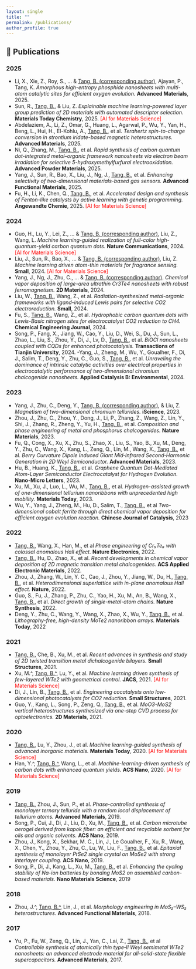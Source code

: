 ```yaml
---
layout: single
title: ""
permalink: /publications/
author_profile: true
---
```


## 📝 Publications

### **2025**
- Li, X., Xie, Z., Roy, S., … & <u>Tang, B. (corresponding author)</u>, Ajayan, P., Tang, K. *Amorphous high-entropy phosphide nanosheets with multi-atom catalytic sites for efficient oxygen evolution.* **Advanced Materials**, 2025.
- Sun, R., <u>Tang, B.</u>, & Liu, Z. *Explainable machine learning-powered layer group prediction of 2D materials with automated descriptor selection.* **Materials Today Chemistry**, 2025. <span style="color:red">[AI for Materials Science]</span>
- Abdelaziem, A., Li, Z., Omar, G., Huang, L., Agarwal, P., Wu, Y., Yan, H., Beng, L., Hui, H., El-Kohlu, A., <u>Tang, B.</u>, et al.  *Terahertz spin-to-charge conversion in strontium iridate-based magnetic heterostructures.* **Advanced Materials**, 2025.
- Ni, Q., Zhang, M., <u>Tang, B.</u>, et al. *Rapid synthesis of carbon quantum dot-integrated metal–organic framework nanosheets via electron beam irradiation for selective 5-hydroxymethylfurfural electrooxidation.* **Advanced Powder Materials**, 2025.
- Yang, J., Sun, R., Bao, X., Liu, J., Ng, J., <u>Tang, B.</u>, et al. *Enhancing selectivity of two-dimensional materials-based gas sensors.* **Advanced Functional Materials**, 2025.
- Fu, H., Li, K., Chen, Q., <u>Tang, B.</u>, et al. *Accelerated design and synthesis of Fenton-like catalysts by active learning with genetic programming.* **Angewandte Chemie**, 2025. <span style="color:red">[AI for Materials Science]</span>

### **2024**
- Guo, H., Lu, Y., Lei, Z., … & <u>Tang, B. (corresponding author)</u>, Liu, Z., Wang, L. *Machine learning-guided realization of full-color high-quantum-yield carbon quantum dots.* **Nature Communications**, 2024. <span style="color:red">[AI for Materials Science]</span>
- Liu, J., Sun, R., Bao, X., … & <u>Tang, B. (corresponding author)</u>, Liu, Z. *Machine learning driven atom-thin materials for fragrance sensing.* **Small**, 2024. <span style="color:red">[AI for Materials Science]</span>
- Yang, J., Ng, J., Zhu, C., … & <u>Tang, B. (corresponding author)</u>. *Chemical vapor deposition of large-area ultrathin Cr3Te4 nanosheets with robust ferromagnetism.* **2D Materials**, 2024.
- Liu, W., <u>Tang, B.</u>, Wang, Z., et al. *Radiation-synthesized metal-organic frameworks with ligand-induced Lewis pairs for selective CO2 electroreduction.* **Small**, 2024.
- Fu, S., <u>Tang, B.</u>, Wang, Z., et al. *Hydrophobic carbon quantum dots with Lewis-Basic nitrogen sites for electrocatalyst CO2 reduction to CH4.* **Chemical Engineering Journal**, 2024.
- Song, P., Fang, X., Jiang, W., Cao, Y., Liu, D., Wei, S., Du, J., Sun, L., Zhao, L., Liu, S., Zhou, Y., Di, J., Lv, D., <u>Tang, B.</u>, et al. *BiOCl nanosheets coupled with CQDs for enhanced photocatalysis.* **Transactions of Tianjin University**, 2024.
-Yang, J., Zheng, M., Wu, Y., Goualher, F., Di, J., Salim, T., Deng, Y., Zhu, C., Guo, S., <u>Tang, B.</u>, et al. *Unraveling the dominance of intrinsic catalytic activities over electrical properties in electrocatalytic performance of two-dimensional chromium chalcogenide nanosheets.* **Applied Catalysis B: Environmental**, 2024.

### **2023**
- Yang, J., Zhu, C., Deng, Y., <u>Tang, B. (corresponding author)</u>, & Liu, Z. *Magnetism of two-dimensional chromium tellurides.* **iScience**, 2023.
- Zhou, J., Zhu, C., Zhou, Y., Dong, J., Li, P., Zhang, Z., Wang, Z., Lin, Y., Shi, J., Zhang, R., Zheng, Y., Yu, H., <u>Tang, B.</u>, et al. *Composition and phase engineering of metal and phosphorus chalcogenides.* **Nature Materials**, 2023.
- Fu, Q., Cong, X., Xu, X., Zhu, S., Zhao, X., Liu, S., Yao, B., Xu, M., Deng, Y., Zhu, C., Wang, X., Kang, L., Zeng, Q., Lin, M., Wang, X., <u>Tang, B.</u>, et al. *Berry Curvature Dipole Induced Giant Mid‐Infrared Second‐Harmonic Generation in 2D Weyl Semiconductor.* **Advanced Materials**, 2023.
- Hu, B., Huang, K., <u>Tang, B.</u>, et al. *Graphene Quantum Dot-Mediated Atom-Layer Semiconductor Electrocatalyst for Hydrogen Evolution.* **Nano-Micro Letters**, 2023.
- Xu, M., Xu, J., Luo, L., Wu, M., <u>Tang, B.</u>, et al. *Hydrogen-assisted growth of one-dimensional tellurium nanoribbons with unprecedented high mobility.* **Materials Today**, 2023.
- Wu, Y., Yang, J., Zheng, M., Hu, D., Salim, T., <u>Tang, B.</u>, et al *Two-dimensional cobalt ferrite through direct chemical vapor deposition for efficient oxygen evolution reaction.* **Chinese Journal of Catalysis**, 2023

### **2022**
- <u>Tang, B.</u>, Wang, X., Han, M., et al *Phase engineering of Cr₅Te₈ with colossal anomalous Hall effect.* **Nature Electronics**, 2022.
- <u>Tang, B.</u>, Hu, D., Zhao, X., et al. *Recent developments in chemical vapor deposition of 2D magnetic transition metal chalcogenides.* **ACS Applied Electronic Materials**, 2022.
- Zhou, J., Zhang, W., Lin, Y. C., Cao, J., Zhou, Y., Jiang, W., Du, H., <u>Tang, B.</u>, et al. *Heterodimensional superlattice with in-plane anomalous Hall effect.* **Nature**, 2022.
- Guo, S., Fu, J., Zhang, P., Zhu, C., Yao, H., Xu, M., An, B., Wang, X., <u>Tang, B.</u>, et al. *Direct growth of single-metal-atom chains.* **Nature Synthesis**, 2022.
- Deng, Y., Zhu, C., Wang, Y., Wang, X., Zhao, X., Wu, Y., <u>Tang, B.</u>, et al. *Lithography-free, high-density MoTe2 nanoribbon arrays.* **Materials Today**, 2022 


### **2021**
- <u>Tang, B.</u>, Che, B., Xu, M., et al. *Recent advances in synthesis and study of 2D twisted transition metal dichalcogenide bilayers.* **Small Structures**, 2021.
- Xu, M.^, <u>Tang, B.^</u>, Lu, Y., et al. *Machine learning driven synthesis of few-layered WTe2 with geometrical control.* **JACS**, 2021. <span style="color:red">[AI for Materials Science]</span>
- Di, J., Lin, B., <u>Tang, B.</u>, et al. *Engineering cocatalysts onto low‐dimensional photocatalysts for CO2 reduction.* **Small Structures**, 2021.
- Guo, Y., Kang, L., Song, P., Zeng, Q., <u>Tang, B.</u>, et al. *MoO3-MoS2 vertical heterostructures synthesized via one-step CVD process for optoelectronics.* **2D Materials**, 2021.

### **2020**
- <u>Tang, B.</u>, Lu, Y., Zhou, J., et al. *Machine learning-guided synthesis of advanced inorganic materials.* **Materials Today**, 2020. <span style="color:red">[AI for Materials Science]</span>
- Han, Y.^, <u>Tang, B.^</u>, Wang, L., et al. *Machine-learning-driven synthesis of carbon dots with enhanced quantum yields.* **ACS Nano**, 2020. <span style="color:red">[AI for Materials Science]</span>

### **2019**
- <u>Tang, B.</u>, Zhou, J., Sun, P., et al. *Phase-controlled synthesis of monolayer ternary telluride with a random local displacement of tellurium atoms.* **Advanced Materials**, 2019.
- Song, P., Cui, J., Di, J., Liu, D., Xu, M., <u>Tang, B.</u>, et al. *Carbon microtube aerogel derived from kapok fiber: an efficient and recyclable sorbent for oils and organic solvents.* **ACS Nano**, 2019.
- Zhou, J., Kong, X., Sekhar, M. C., Lin, J., Le Goualher, F., Xu, R., Wang, X., Chen, Y., Zhou, Y., Zhu, C., Lu, W., Liu, F., <u>Tang, B.</u>, et al. *Epitaxial synthesis of monolayer PtSe2 single crystal on MoSe2 with strong interlayer coupling.* **ACS Nano**, 2019.
- Song, P., Di, J., Kang, L., Xu, M., <u>Tang, B.</u>, et al. *Enhancing the cycling stability of Na-ion batteries by bonding MoS2 on assembled carbon-based materials.* **Nano Materials Science**, 2019

### **2018**
- Zhou, J.^, <u>Tang, B.^</u>, Lin, J., et al. *Morphology engineering in MoS₂–WS₂ heterostructures.* **Advanced Functional Materials**, 2018.

### **2017**
- Yu, P., Fu, W., Zeng, Q., Lin, J., Yan, C., Lai, Z., <u>Tang, B.</u>, et al *Controllable synthesis of atomically thin type‐II Weyl semimetal WTe2 nanosheets: an advanced electrode material for all-solid-state flexible supercapacitors.* **Advanced Materials**, 2017.
